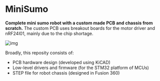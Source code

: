 # MiniSumo
**Complete mini sumo robot with a custom made PCB and chassis from scratch.** The custom PCB uses breakout boards for the motor driver and nRF24l01, mainly due to the chip shortage.

![img](https://raw.github.com/ag9217/MiniSumo/blob/main/img.jpg)

Broadly, this reposity consists of:
* PCB hardware design (developed using KiCAD)
* Low-level drivers and firmware (for the STM32 platform of MCUs)
* STEP file for robot chassis (designed in Fusion 360)
